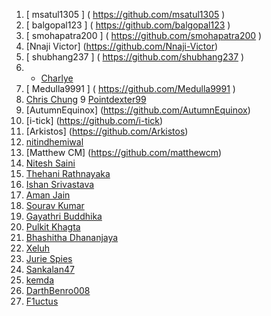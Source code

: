 1. [ msatul1305 ] ( https://github.com/msatul1305 )
2. [ balgopal123 ] ( https://github.com/balgopal123 )
3. [ smohapatra200 ] ( https://github.com/smohapatra200 )
4. [Nnaji Victor] (https://github.com/Nnaji-Victor)
5. [ shubhang237 ] ( https://github.com/shubhang237 )
6. * [Charlye](https://github.com/costassolla)
7. [ Medulla9991 ]  ( https://github.com/Medulla9991 )
8. [Chris Chung](https://github.com/maxutil)
9  [Pointdexter99](https://github.com/Pointdexter99)
10. [AutumnEquinox] (https://github.com/AutumnEquinox)
11. [i-tick] (https://github.com/i-tick)
12. [Arkistos] (https://github.com/Arkistos)
13. [nitindhemiwal](https://github.com/nitindhemiwal)
14. [Matthew CM] (https://github.com/matthewcm)
15. [Nitesh Saini](https://github.com/nitesh8020)
16. [Thehani Rathnayaka](https://github.com/thehanir95)
17. [Ishan Srivastava](https://github.com/ishan-srivastava)
18. [Aman Jain](https://github.com/amannayak0007)
19. [Sourav Kumar](https://github.com/souravs17031999)
20. [Gayathri Buddhika](https://github.com/gayathribuddhika)
21. [Pulkit Khagta](https://github.com/PulkitKhagta)
22. [Bhashitha Dhananjaya](https://github.com/glbdhananjaya)
23. [Xeluh](https://github.com/xeluh)
24. [Jurie Spies](https://github.com/JurieSpies)
25. [Sankalan47](https://github.com/Sankalan47)
26. [kemda](https://github.com/kemda26)
27. [DarthBenro008](https://github.com/DarthBenro008)
28. [F1uctus](https://github.com/F1uctus)

